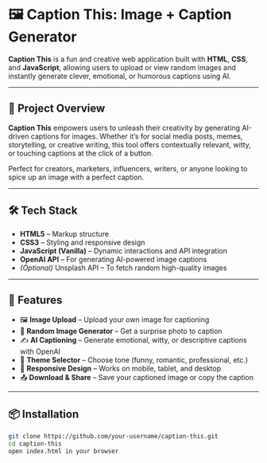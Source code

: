 # 🖼️ Caption This: Image + Caption Generator

**Caption This** is a fun and creative web application built with **HTML**, **CSS**, and **JavaScript**, allowing users to upload or view random images and instantly generate clever, emotional, or humorous captions using AI.

---

## 🧠 Project Overview

**Caption This** empowers users to unleash their creativity by generating AI-driven captions for images. Whether it’s for social media posts, memes, storytelling, or creative writing, this tool offers contextually relevant, witty, or touching captions at the click of a button.

Perfect for creators, marketers, influencers, writers, or anyone looking to spice up an image with a perfect caption.

---

## 🛠️ Tech Stack

- **HTML5** – Markup structure  
- **CSS3** – Styling and responsive design  
- **JavaScript (Vanilla)** – Dynamic interactions and API integration  
- **OpenAI API** – For generating AI-powered image captions  
- *(Optional)* Unsplash API – To fetch random high-quality images

---

## 🚀 Features

- 🖼️ **Image Upload** – Upload your own image for captioning  
- 🔄 **Random Image Generator** – Get a surprise photo to caption  
- ✍️ **AI Captioning** – Generate emotional, witty, or descriptive captions with OpenAI  
- 🎨 **Theme Selector** – Choose tone (funny, romantic, professional, etc.)  
- 📱 **Responsive Design** – Works on mobile, tablet, and desktop  
- 📤 **Download & Share** – Save your captioned image or copy the caption  

---

## 📦 Installation

```bash
git clone https://github.com/your-username/caption-this.git
cd caption-this
open index.html in your browser
